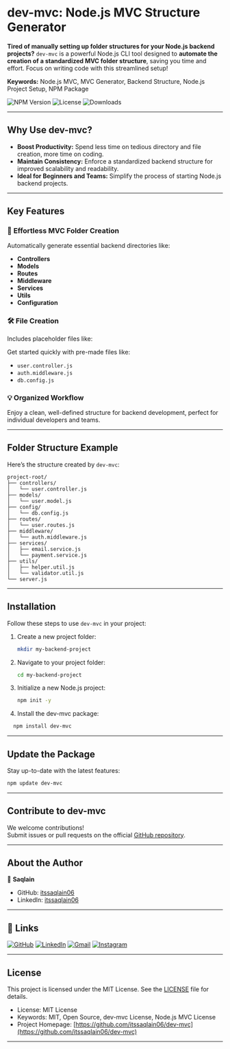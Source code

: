 # dev-mvc: Node.js MVC Structure Generator

**Tired of manually setting up folder structures for your Node.js backend projects?** `dev-mvc` is a powerful Node.js CLI tool designed to **automate the creation of a standardized MVC folder structure**, saving you time and effort. Focus on writing code with this streamlined setup!

**Keywords:** Node.js MVC, MVC Generator, Backend Structure, Node.js Project Setup, NPM Package

![NPM Version](https://img.shields.io/npm/v/dev-mvc) ![License](https://img.shields.io/npm/l/dev-mvc) ![Downloads](https://img.shields.io/npm/dw/dev-mvc)

---

## Why Use dev-mvc?

- **Boost Productivity:** Spend less time on tedious directory and file creation, more time on coding.
- **Maintain Consistency:** Enforce a standardized backend structure for improved scalability and readability.
- **Ideal for Beginners and Teams:** Simplify the process of starting Node.js backend projects.

---

## Key Features

### 🚀 **Effortless MVC Folder Creation**

Automatically generate essential backend directories like:

- **Controllers**
- **Models**
- **Routes**
- **Middleware**
- **Services**
- **Utils**
- **Configuration**

### 🛠️ **File Creation**

Includes placeholder files like:

Get started quickly with pre-made files like:

- `user.controller.js`
- `auth.middleware.js`
- `db.config.js`

### 💡 **Organized Workflow**

Enjoy a clean, well-defined structure for backend development, perfect for individual developers and teams.

---

## Folder Structure Example

Here’s the structure created by `dev-mvc`:

```
project-root/
├── controllers/
│   └── user.controller.js
├── models/
│   └── user.model.js
├── config/
│   └── db.config.js
├── routes/
│   └── user.routes.js
├── middleware/
│   └── auth.middleware.js
├── services/
│   ├── email.service.js
│   └── payment.service.js
├── utils/
│   ├── helper.util.js
│   └── validator.util.js
└── server.js
```

---

## Installation

Follow these steps to use `dev-mvc` in your project:

1. Create a new project folder:

   ```bash
   mkdir my-backend-project
   ```

2. Navigate to your project folder:

   ```bash
   cd my-backend-project
   ```

3. Initialize a new Node.js project:

   ```bash
   npm init -y
   ```

4. Install the dev-mvc package:

 ```bash
   npm install dev-mvc
   ```

---

## Update the Package

Stay up-to-date with the latest features:

```bash
npm update dev-mvc
```

---

## Contribute to dev-mvc

We welcome contributions!  
Submit issues or pull requests on the official [GitHub repository](https://github.com/itssaqlain06/dev-mvc).

---

## About the Author

👤 **Saqlain**

- GitHub: [itssaqlain06](https://github.com/itssaqlain06)
- LinkedIn: [itssaqlain06](https://www.linkedin.com/in/itssaqlain06/)

---

## 🔗 Links

[![GitHub](https://img.shields.io/badge/itssaqlain06-181717?style=for-the-badge&logo=github&logoColor=white)](https://github.com/itssaqlain06) 
[![LinkedIn](https://img.shields.io/badge/-itssaqlain06-0077B5?style=for-the-badge&logo=linkedin&logoColor=white)](https://linkedin.com/in/itssaqlain06) 
[![Gmail](https://img.shields.io/badge/Gmail-itssaqlain06-D14836?style=for-the-badge&logo=gmail&logoColor=white)](mailto:itssaqlain06@gmail.com) 
[![Instagram](https://img.shields.io/badge/-itssaqlain06-E4405F?style=for-the-badge&logo=instagram&logoColor=white)](https://www.instagram.com/itssaqlain06)

---

## License

This project is licensed under the MIT License. See the [LICENSE](./LICENSE) file for details.

- License: MIT License
- Keywords: MIT, Open Source, dev-mvc License, Node.js MVC License
- Project Homepage: [https://github.com/itssaqlain06/dev-mvc](https://github.com/itssaqlain06/dev-mvc)

---